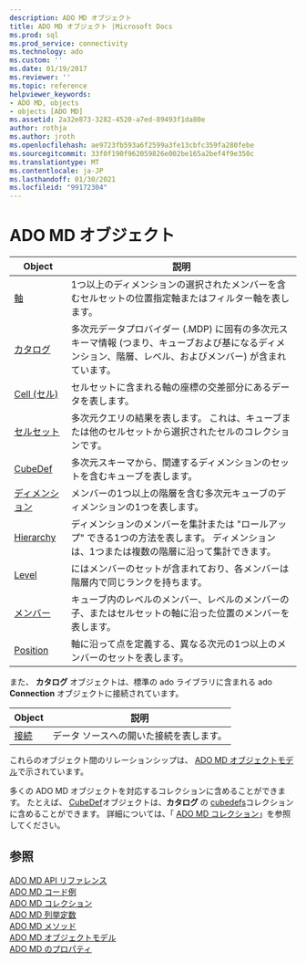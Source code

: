 ```yaml
---
description: ADO MD オブジェクト
title: ADO MD オブジェクト |Microsoft Docs
ms.prod: sql
ms.prod_service: connectivity
ms.technology: ado
ms.custom: ''
ms.date: 01/19/2017
ms.reviewer: ''
ms.topic: reference
helpviewer_keywords:
- ADO MD, objects
- objects [ADO MD]
ms.assetid: 2a32e873-3282-4520-a7ed-89493f1da80e
author: rothja
ms.author: jroth
ms.openlocfilehash: ae9723fb593a6f2599a3fe13cbfc359fa280febe
ms.sourcegitcommit: 33f0f190f962059826e002be165a2bef4f9e350c
ms.translationtype: MT
ms.contentlocale: ja-JP
ms.lasthandoff: 01/30/2021
ms.locfileid: "99172304"
---
```

# <a name="ado-md-objects"></a>ADO MD オブジェクト

|Object|説明|  
|-|-|  
|[軸](./axis-object-ado-md.md)|1つ以上のディメンションの選択されたメンバーを含むセルセットの位置指定軸またはフィルター軸を表します。|  
|[カタログ](./catalog-object-ado-md.md)|多次元データプロバイダー (.MDP) に固有の多次元スキーマ情報 (つまり、キューブおよび基になるディメンション、階層、レベル、およびメンバー) が含まれています。|  
|[Cell (セル)](./cell-object-ado-md.md)|セルセットに含まれる軸の座標の交差部分にあるデータを表します。|  
|[セルセット](./cellset-object-ado-md.md)|多次元クエリの結果を表します。 これは、キューブまたは他のセルセットから選択されたセルのコレクションです。|  
|[CubeDef](./cubedef-object-ado-md.md)|多次元スキーマから、関連するディメンションのセットを含むキューブを表します。|  
|[ディメンション](./dimension-object-ado-md.md)|メンバーの1つ以上の階層を含む多次元キューブのディメンションの1つを表します。|  
|[Hierarchy](./hierarchy-object-ado-md.md)|ディメンションのメンバーを集計または "ロールアップ" できる1つの方法を表します。 ディメンションは、1つまたは複数の階層に沿って集計できます。|  
|[Level](./level-object-ado-md.md)|にはメンバーのセットが含まれており、各メンバーは階層内で同じランクを持ちます。|  
|[メンバー](./member-object-ado-md.md)|キューブ内のレベルのメンバー、レベルのメンバーの子、またはセルセットの軸に沿った位置のメンバーを表します。|  
|[Position](./position-object-ado-md.md)|軸に沿って点を定義する、異なる次元の1つ以上のメンバーのセットを表します。|  
  
 また、 **カタログ** オブジェクトは、標準の ado ライブラリに含まれる ado **Connection** オブジェクトに接続されています。  
  
|Object|説明|  
|------------|-----------------|  
|[接続](../ado-api/connection-object-ado.md)|データ ソースへの開いた接続を表します。|  
  
 これらのオブジェクト間のリレーションシップは、 [ADO MD オブジェクトモデル](./ado-md-object-model.md)で示されています。  
  
 多くの ADO MD オブジェクトを対応するコレクションに含めることができます。 たとえば、 [CubeDef](./cubedef-object-ado-md.md)オブジェクトは、**カタログ** の [cubedefs](./cubedefs-collection-ado-md.md)コレクションに含めることができます。 詳細については、「 [ADO MD コレクション](./ado-md-collections.md)」を参照してください。  
  
## <a name="see-also"></a>参照  
 [ADO MD API リファレンス](./ado-md-object-model.md)   
 [ADO MD コード例](./ado-md-code-examples.md)   
 [ADO MD コレクション](./ado-md-collections.md)   
 [ADO MD 列挙定数](./ado-md-enumerated-constants.md)   
 [ADO MD メソッド](./ado-md-methods.md)   
 [ADO MD オブジェクトモデル](./ado-md-object-model.md)   
 [ADO MD のプロパティ](./ado-md-properties.md)